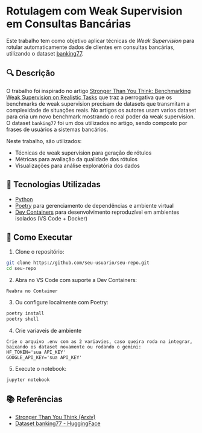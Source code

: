 # Rotulagem com Weak Supervision em Consultas Bancárias

Este trabalho tem como objetivo aplicar técnicas de *Weak Supervision* para rotular automaticamente dados de clientes em consultas bancárias, utilizando o dataset [banking77](https://huggingface.co/datasets/PolyAI/banking77).

## 🔍 Descrição

O trabalho foi inspirado no artigo [Stronger Than You Think: Benchmarking Weak Supervision on Realistic Tasks](https://arxiv.org/pdf/2501.07727) que traz a perrogativa que os benchmarks de weak supervision precisam de datasets que transmitam a complexidade de situações reais. No artigos os autores usam varios dataset para cria um novo benchmark mostrando o real poder da weak supervision. O dataset `banking77` foi um dos utilizados no artigo, sendo composto por frases de usuários a sistemas bancários.

Neste trabalho, são utilizados:

- Técnicas de weak supervision para geração de rótulos
- Métricas para avaliação da qualidade dos rótulos
- Visualizações para análise exploratória dos dados

## 🧪 Tecnologias Utilizadas

- [Python](https://www.python.org/)
- [Poetry](https://python-poetry.org/) para gerenciamento de dependências e ambiente virtual
- [Dev Containers](https://containers.dev/) para desenvolvimento reproduzível em ambientes isolados (VS Code + Docker)

## 🚀 Como Executar

1. Clone o repositório:
```bash
git clone https://github.com/seu-usuario/seu-repo.git
cd seu-repo
```

2. Abra no VS Code com suporte a Dev Containers:
```
Reabra no Container
```

3. Ou configure localmente com Poetry:
```bash
poetry install
poetry shell
```
4. Crie variaveis de ambiente

```
Crie o arquivo .env com as 2 variavies, caso queira roda na integrar, baixando os dataset novamente ou rodando o gemini:
HF_TOKEN='sua API_KEY'
GOOGLE_API_KEY='sua API_KEY'
```
5. Execute o notebook:
```bash
jupyter notebook
```

## 📚 Referências

- [Stronger Than You Think (Arxiv)](https://arxiv.org/pdf/2501.07727)
- [Dataset banking77 - HuggingFace](https://huggingface.co/datasets/PolyAI/banking77)
